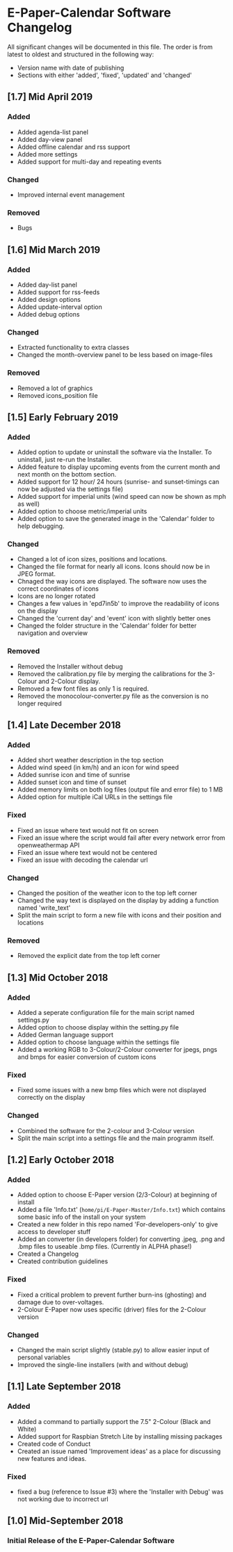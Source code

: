 # E-Paper-Calendar Software Changelog
All significant changes will be documented in this file. 
The order is from latest to oldest and structured in the following way:
* Version name with date of publishing
* Sections with either 'added', 'fixed', 'updated' and 'changed'

## [1.7] Mid April 2019

### Added
* Added agenda-list panel
* Added day-view panel
* Added offline calendar and rss support
* Added more settings
* Added support for multi-day and repeating events

### Changed
* Improved internal event management

### Removed
* Bugs

## [1.6] Mid March 2019

### Added
* Added day-list panel
* Added support for rss-feeds
* Added design options
* Added update-interval option
* Added debug options

### Changed
* Extracted functionality to extra classes
* Changed the month-overview panel to be less based on image-files

### Removed
* Removed a lot of graphics
* Removed icons_position file

## [1.5] Early February 2019

### Added
* Added option to update or uninstall the software via the Installer. To uninstall, just re-run the Installer.
* Added feature to display upcoming events from the current month and next month on the bottom section.
* Added support for 12 hour/ 24 hours (sunrise- and sunset-timings can now be adjusted via the settings file)
* Added support for imperial units (wind speed can now be shown as mph as well)
* Added option to choose metric/imperial units
* Added option to save the generated image in the 'Calendar' folder to help debugging.

### Changed
* Changed a lot of icon sizes, positions and locations.
* Changed the file format for nearly all icons. Icons should now be in JPEG format.
* Chnaged the way icons are displayed. The software now uses the correct coordinates of icons
* Icons are no longer rotated
* Changes a few values in 'epd7in5b' to improve the readability of icons on the display
* Changed the 'current day' and 'event' icon with slightly better ones
* Changed the folder structure in the 'Calendar' folder for better navigation and overview

### Removed
* Removed the Installer without debug
* Removed the calibration.py file by merging the calibrations for the 3-Colour and 2-Colour display.
* Removed a few font files as only 1 is required.
* Removed the monocolour-converter.py file as the conversion is no longer required

## [1.4] Late December 2018

### Added
* Added short weather description in the top section
* Added wind speed (in km/h) and an icon for wind speed
* Added sunrise icon and time of sunrise
* Added sunset icon and time of sunset
* Added memory limits on both log files (output file and error file) to 1 MB
* Added option for multiple iCal URLs in the settings file

### Fixed
* Fixed an issue where text would not fit on screen
* Fixed an issue where the script would fail after every network error from openweathermap API
* Fixed an issue where text would not be centered
* Fixed an issue with decoding the calendar url

### Changed
* Changed the position of the weather icon to the top left corner
* Changed the way text is displayed on the display by adding a function named 'write_text'
* Split the main script to form a new file with icons and their position and locations

### Removed
* Removed the explicit date from the top left corner

## [1.3] Mid October 2018

### Added
* Added a seperate configuration file for the main script named settings.py
* Added option to choose display within the setting.py file
* Added German language support
* Added option to choose language within the settings file
* Added a working RGB to 3-Colour/2-Colour converter for jpegs, pngs and bmps for easier conversion of custom icons

### Fixed
* Fixed some issues with a new bmp files which were not displayed correctly on the display

### Changed
* Combined the software for the 2-colour and 3-Colour version
* Split the main script into a settings file and the main programm itself.

## [1.2] Early October 2018

### Added
* Added option to choose E-Paper version (2/3-Colour) at beginning of install
* Added a file 'Info.txt' (`home/pi/E-Paper-Master/Info.txt`) which contains some basic info of the install on your system
* Created a new folder in this repo named 'For-developers-only' to give access to developer stuff
* Added an converter (in developers folder) for converting .jpeg, .png and .bmp files to useable .bmp files. (Currently in ALPHA phase!)
* Created a Changelog
* Created contribution guidelines

### Fixed
* Fixed a critical problem to prevent further burn-ins (ghosting) and damage due to over-voltages.
* 2-Colour E-Paper now uses specific (driver) files for the 2-Colour version

### Changed
* Changed the main script slightly (stable.py) to allow easier input of personal variables
* Improved the single-line installers (with and without debug)

## [1.1] Late September 2018
### Added 
* Added a command to partially support the 7.5" 2-Colour (Black and White)
* Added support for Raspbian Stretch Lite by installing missing packages
* Created code of Conduct
* Created an issue named 'Improvement ideas' as a place for discussing new features and ideas.

### Fixed
* fixed a bug (reference to Issue #3) where the 'Installer with Debug' was not working due to incorrect url

## [1.0] Mid-September 2018
### Initial Release of the E-Paper-Calendar Software
